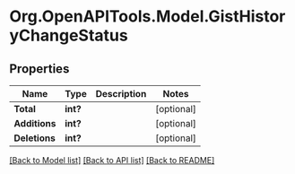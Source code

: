 # Org.OpenAPITools.Model.GistHistoryChangeStatus

## Properties

Name | Type | Description | Notes
------------ | ------------- | ------------- | -------------
**Total** | **int?** |  | [optional] 
**Additions** | **int?** |  | [optional] 
**Deletions** | **int?** |  | [optional] 

[[Back to Model list]](../README.md#documentation-for-models) [[Back to API list]](../README.md#documentation-for-api-endpoints) [[Back to README]](../README.md)

